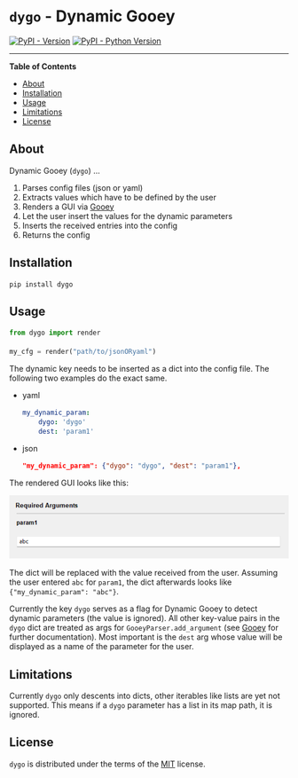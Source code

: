 # `dygo` - Dynamic Gooey

[![PyPI - Version](https://img.shields.io/pypi/v/dygo.svg)](https://pypi.org/project/dygo)
[![PyPI - Python Version](https://img.shields.io/pypi/pyversions/dygo.svg)](https://pypi.org/project/dygo)

-----

**Table of Contents**

- [About](#about)
- [Installation](#installation)
- [Usage](#usage)
- [Limitations](#limitations)
- [License](#license)

## About

Dynamic Gooey (`dygo`) ...

1. Parses config files (json or yaml)
1. Extracts values which have to be defined by the user
1. Renders a GUI via [Gooey](https://github.com/chriskiehl/Gooey)
1. Let the user insert the values for the dynamic parameters
1. Inserts the received entries into the config
1. Returns the config

## Installation

```console
pip install dygo
```

## Usage

```python
from dygo import render

my_cfg = render("path/to/jsonORyaml")
```

The dynamic key needs to be inserted as a dict into the config file. The following two examples do the exact same.

- yaml

    ```yaml
    my_dynamic_param:
        dygo: 'dygo'
        dest: 'param1'
    ```

- json

    ```json
    "my_dynamic_param": {"dygo": "dygo", "dest": "param1"},
    ```

The rendered GUI looks like this:

![example](img/example.png)

The dict will be replaced with the value received from the user. Assuming the user entered `abc` for `param1`, the dict afterwards looks like `{"my_dynamic_param": "abc"}`.

Currently the key `dygo` serves as a flag for Dynamic Gooey to detect dynamic parameters (the value is ignored). All other key-value pairs in the `dygo` dict are treated as args for `GooeyParser.add_argument` (see [Gooey](https://github.com/chriskiehl/Gooey) for further documentation). Most important is the `dest` arg whose value will be displayed as a name of the parameter for the user.

## Limitations

Currently `dygo` only descents into dicts, other iterables like lists are yet not supported. This means if a `dygo` parameter has a list in its map path, it is ignored.

## License

`dygo` is distributed under the terms of the [MIT](https://spdx.org/licenses/MIT.html) license.
